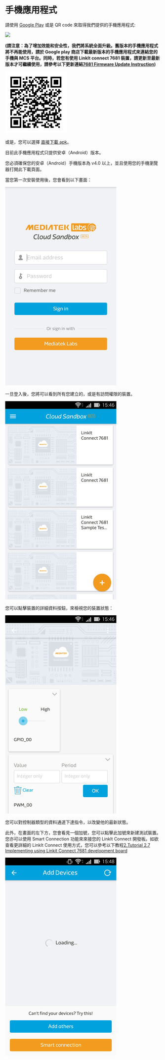 # 手機應用程式


請使用 [Google Play](https://play.google.com/store/apps/details?id=com.mediatek.iotcloud) 或是 QR code 來取得我們提供的手機應用程式:

<a href="https://play.google.com/store/apps/details?id=com.mediatek.iotcloud" target="_blank">
  <img src="https://goo.gl/Rcus7Q" border="0">
</a>

**(請注意：為了增加效能和安全性，我們將系統全面升級。舊版本的手機應用程式將不再能使用，請於 Google play 商店下載最新版本的手機應用程式來連結您的手機與 MCS 平台。同時，若您有使用 LinkIt connect 7681 裝置，請更新至最新版本才可繼續使用，請參考以下更新連結[7681 Firmware Update Instruction](../7681_firmware_update/))**

![](../images/Mobile_application/img_mobileapplication_00.png)

或是，您可以選擇 [直接下載 apk](https://s3-ap-southeast-1.amazonaws.com/mtk.linkit/mcs-latest-production-release.apk)。

目前此手機應用程式只提供安卓（Android）版本。

您必須確保您的安卓（Android）手機版本為 v4.0 以上，並且使用您的手機瀏覽器打開此下載頁面。

當您第一次安裝使用後，您會看到以下畫面：

![](../images/Mobile_application/img_mobileapplication_01.png)

一旦登入後，您將可以看到所有您建立的，或是有訪問權限的裝置。

![](../images/Mobile_application/img_mobileapplication_02.png)

您可以點擊裝置的詳細資料按鈕，來檢視您的裝置狀態：

![](../images/Mobile_application/img_mobileapplication_03.png)

您可以對控制器類型的資料通道下達指令，以改變他的最新狀態。

此外，在畫面的左下方，您會看見一個加號，您可以點擊此加號來新建測試裝置。您亦可以使用 Smart Connection 功能來來接您的 LinkIt Connect 開發板。如欲查看更詳細的 LinkIt Connect 使用方式，您可以參考以下教程[2.Tutorial 2.7 Implementing using Linkit Connect 7681 development board](http://mcs.mediatek.com/resources/zh-TW/latest/tutorial/implementing_using_mt7681_development_board)


![](../images/Mobile_application/img_mobileapplication_04.png)

